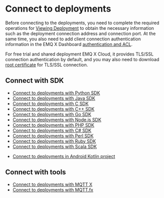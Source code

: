 # Connect to deployments

Before connecting to the deployments, you need to complete the required operations for [Viewing Deployment](../deployments/view_deployment.md) to obtain the necessary information such as the deployment connection address and connection port. At the same time, you also need to add client connection authentication information in the EMQ X Dashboard [authentication and ACL](../deployments/dashboard/users_and_acl.md).

For free trial and shared deployment EMQ X Cloud, it provides TLS/SSL connection authentication by default, and you may also need to download [root certificate](https://static.emqx.net/data/cn.emqx.cloud-ca.crt) for TLS/SSL connection.

## Connect with SDK

* [Connect to deployments with Python SDK](python_sdk.md)
* [Connect to deployments with Java SDK](java_sdk.md)
* [Connect to deployments with C SDK](c_sdk.md)
* [Connect to deployments with C++ SDK](cpp_sdk.md)
* [Connect to deployments with Go SDK](golang_sdk.md)
* [Connect to deployments with Node.js SDK](nodejs_sdk.md)
* [Connect to deployments with PHP SDK](php_sdk.md)
* [Connect to deployments with C# SDK](c_sharp_sdk.md)
* [Connect to deployments with Perl SDK](perl_sdk.md)
* [Connect to deployments with Ruby SDK](ruby_sdk.md)
* [Connect to deployments with Scala SDK](scala_sdk.md)
<!-- * [Connect to deployments with WebSocket](https://www.emqx.io/cn/blog/connect-to-mqtt-broker-with-websocket) -->
* [Connect to deployments in Android Kotlin project](https://www.emqx.io/blog/android-connects-mqtt-using-kotlin)
<!-- * [Connect to deployments in Electron project](https://www.emqx.io/cn/blog/how-to-use-mqtt-in-electron) -->
<!-- * [Connect to deployments in Vue project](https://www.emqx.io/cn/blog/how-to-use-mqtt-in-vue) -->

## Connect with tools

* [Connect to deployments with MQTT X](mqttx.md)
* [Connect to deployments with MQTT.fx](mqttfx.md)

